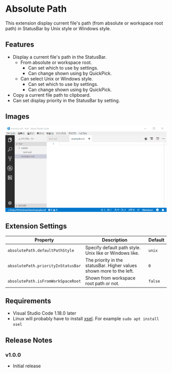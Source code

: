# Absolute Path

This extension display current file's path (from absolute or workspace root path) in StatusBar by Unix style or Windows style.

## Features

* Display a current file's path in the StatusBar.
    * From absolute or workspace root.
        * Can set which to use by settings.
        * Can change shown using by QuickPick.
    * Can select Unix or Windows style.
        * Can set which to use by settings.
        * Can change shown using by QuickPick.
* Copy a current file path to clipboard.
* Can set display priority in the StatusBar by setting.

## Images

![](https://raw.githubusercontent.com/YoshinoriN/vscode-absolute-path/master/images/image.gif)

## Extension Settings

|Property|Description|Default|
|---|---|---|
|`absolutePath.defaultPathStyle`|Specify default path style. Unix like or Windows like.|`unix`|
|`absolutePath.priorityInStatusBar`|The priority in the statusBar. Higher values shown more to the left.|`0`|
|`absolutePath.isFromWorkSpaceRoot`|Shown from workspace root path or not.|`false`|

## Requirements

* Visual Studio Code 1.18.0 later
* Linux will probably have to install [xsel](https://linux.die.net/man/1/xsel). For example `sudo apt install xsel`

## Release Notes

### v1.0.0

* Initial release
